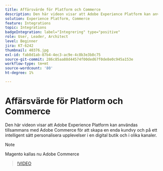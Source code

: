 ```yaml
---
title: Affärsvärde för Platform och Commerce
description: Den här videon visar att Adobe Experience Platform kan användas tillsammans med Magento Commerce för att skapa en enda bild av kunderna och intelligent personalisera upplevelser i en digital butik och över flera kanaler.
solution: Experience Platform, Commerce
feature: Integrations
topic: Integrations
badgeIntegration: label="Integrering" type="positive"
role: User, Leader, Architect
level: Beginner
jira: KT-6242
thumbnail: 40376.jpg
exl-id: fab8d1ab-87b4-4ec3-ac9e-4c8b3e3b8c75
source-git-commit: 286c85aa88d44574f00ded67f0de8e0c945a153e
workflow-type: tm+mt
source-wordcount: '80'
ht-degree: 1%

---
```


# Affärsvärde för Platform och Commerce

Den här videon visar att Adobe Experience Platform kan användas tillsammans med Adobe Commerce för att skapa en enda kundvy och på ett intelligent sätt personalisera upplevelser i en digital butik och i olika kanaler.

>[!NOTE]
>
> Magento kallas nu Adobe Commerce

>[!VIDEO](https://video.tv.adobe.com/v/40376?learn=on&enablevpops)

